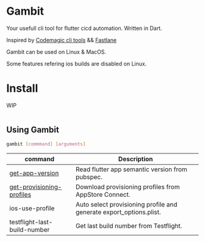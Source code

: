 # Gambit

Your usefull cli tool for flutter cicd automation.
Written in Dart.

Inspired by [Codemagic cli tools](https://github.com/codemagic-ci-cd/cli-tools) && [Fastlane](https://fastlane.tools/)

Gambit can be used on Linux & MacOS.

Some features refering ios builds are disabled on Linux.

# Install

WIP
```sh
```
## Using Gambit

```sh
gambit [commmand] [arguments]
```

| command | Description |
|---|---|
| [get-app-version](doc/get-app-version.md) | Read flutter app semantic version from pubspec.|
| [get-provisioning-profiles](doc/get-provisioning-profiles.md) | Download provisioning profiles from AppStore Connect.|
|ios-use-profile| Auto select provisioning profile and generate export_options.plist. |
| testflight-last-build-number | Get last build number from Testflight.|






